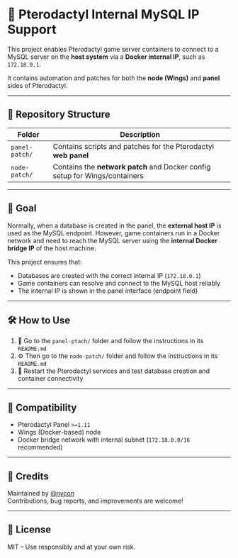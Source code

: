 
# 🧩 Pterodactyl Internal MySQL IP Support

This project enables Pterodactyl game server containers to connect to a MySQL server on the **host system** via a **Docker internal IP**, such as `172.18.0.1`.

It contains automation and patches for both the **node (Wings)** and **panel** sides of Pterodactyl.

---

## 📁 Repository Structure

| Folder         | Description                                                                 |
|----------------|-----------------------------------------------------------------------------|
| `panel-patch/`       | Contains scripts and patches for the Pterodactyl **web panel**             |
| `node-patch/`  | Contains the **network patch** and Docker config setup for Wings/containers |

---

## 🚀 Goal

Normally, when a database is created in the panel, the **external host IP** is used as the MySQL endpoint. However, game containers run in a Docker network and need to reach the MySQL server using the **internal Docker bridge IP** of the host machine.

This project ensures that:

- Databases are created with the correct internal IP (`172.18.0.1`)
- Game containers can resolve and connect to the MySQL host reliably
- The internal IP is shown in the panel interface (endpoint field)

---

## 🛠️ How to Use

1. 🔧 Go to the `panel-ptach/` folder and follow the instructions in its `README.md`
2. ⚙️ Then go to the `node-patch/` folder and follow the instructions in its `README.md`
3. 🧪 Restart the Pterodactyl services and test database creation and container connectivity

---

## 📎 Compatibility

- Pterodactyl Panel `>=1.11`
- Wings (Docker-based) node
- Docker bridge network with internal subnet (`172.18.0.0/16` recommended)

---

## 🧠 Credits

Maintained by [@nycon](https://github.com/nycon)  
Contributions, bug reports, and improvements are welcome!

---

## 📜 License

MIT – Use responsibly and at your own risk.
